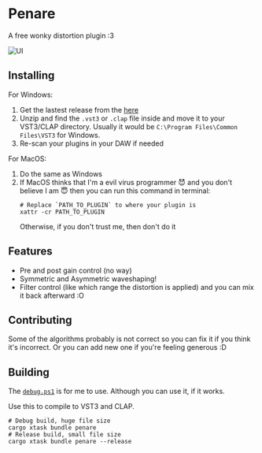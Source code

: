# Penare

A free wonky distortion plugin :3

![UI](assets/ui_0.2.0.png)

## Installing
For Windows:
1. Get the lastest release from the [here](https://github.com/azur1s/penare/releases)
2. Unzip and find the `.vst3` or `.clap` file inside and move it to your VST3/CLAP directory. Usually it would be `C:\Program Files\Common Files\VST3` for Windows.
3. Re-scan your plugins in your DAW if needed

For MacOS:
1. Do the same as Windows
2. If MacOS thinks that I'm a evil virus programmer 😈 and you don't believe I am 😇 then you can run this command in terminal:
    ```shell
    # Replace `PATH_TO_PLUGIN` to where your plugin is
    xattr -cr PATH_TO_PLUGIN
    ```
    Otherwise, if you don't trust me, then don't do it

## Features
- Pre and post gain control (no way)
- Symmetric and Asymmetric waveshaping!
- Filter control (like which range the distortion is applied) and you can mix it back afterward :O

## Contributing
Some of the algorithms probably is not correct so you can fix it if you think it's incorrect. Or you can add new one if you're feeling generous :D

## Building

The [`debug.ps1`](debug.ps1) is for me to use. Although you can use it, if it works.

Use this to compile to VST3 and CLAP.

```shell
# Debug build, huge file size
cargo xtask bundle penare
# Release build, small file size
cargo xtask bundle penare --release
```

